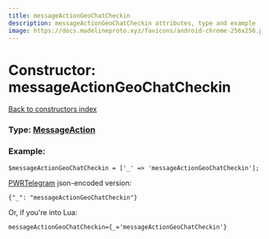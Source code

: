```yaml
---
title: messageActionGeoChatCheckin
description: messageActionGeoChatCheckin attributes, type and example
image: https://docs.madelineproto.xyz/favicons/android-chrome-256x256.png
---
```

# Constructor: messageActionGeoChatCheckin  
[Back to constructors index](index.md)






### Type: [MessageAction](../types/MessageAction.md)


### Example:

```
$messageActionGeoChatCheckin = ['_' => 'messageActionGeoChatCheckin'];
```  

[PWRTelegram](https://pwrtelegram.xyz) json-encoded version:

```
{"_": "messageActionGeoChatCheckin"}
```


Or, if you're into Lua:  


```
messageActionGeoChatCheckin={_='messageActionGeoChatCheckin'}

```


